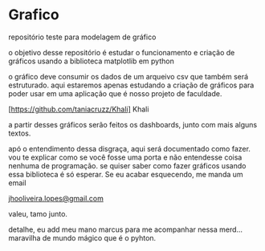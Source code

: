 # Grafico
repositório teste para modelagem de gráfico

o objetivo desse repositório é estudar o funcionamento e criação de gráficos usando a biblioteca matplotlib em python

o gráfico deve consumir os dados de um arqueivo csv que também será estruturado.
aqui estaremos apenas estudando a criação de gráficos para poder usar em uma aplicação que é nosso projeto de faculdade.

[https://github.com/taniacruzz/Khali] Khali

a partir desses gráficos serão feitos os dashboards, junto com mais alguns textos.

apó o entendimento dessa disgraça, aqui será documentado como fazer.
vou te explicar como se você fosse uma porta e não entendesse coisa nenhuma de programação.
se quiser saber como fazer gráficos usando essa biblioteca é só esperar. Se eu acabar esquecendo, me manda um email

jhooliveira.lopes@gmail.com

valeu, tamo junto.

detalhe, eu add meu mano marcus para me acompanhar nessa merd... maravilha de mundo mágico que é o pyhton.